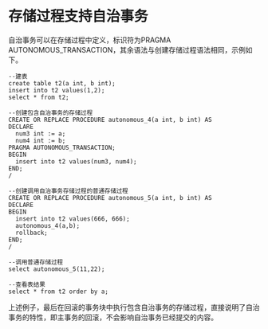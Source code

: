 # 存储过程支持自治事务

自治事务可以在存储过程中定义，标识符为PRAGMA AUTONOMOUS\_TRANSACTION，其余语法与创建存储过程语法相同，示例如下。

```
--建表
create table t2(a int, b int);
insert into t2 values(1,2);
select * from t2;

--创建包含自治事务的存储过程
CREATE OR REPLACE PROCEDURE autonomous_4(a int, b int) AS
DECLARE
  num3 int := a;
  num4 int := b;
PRAGMA AUTONOMOUS_TRANSACTION;
BEGIN
  insert into t2 values(num3, num4);
END;
/

--创建调用自治事务存储过程的普通存储过程
CREATE OR REPLACE PROCEDURE autonomous_5(a int, b int) AS
DECLARE
BEGIN
  insert into t2 values(666, 666);
  autonomous_4(a,b);
  rollback;
END;
/

--调用普通存储过程
select autonomous_5(11,22);

--查看表结果
select * from t2 order by a;
```

上述例子，最后在回滚的事务块中执行包含自治事务的存储过程，直接说明了自治事务的特性，即主事务的回滚，不会影响自治事务已经提交的内容。

